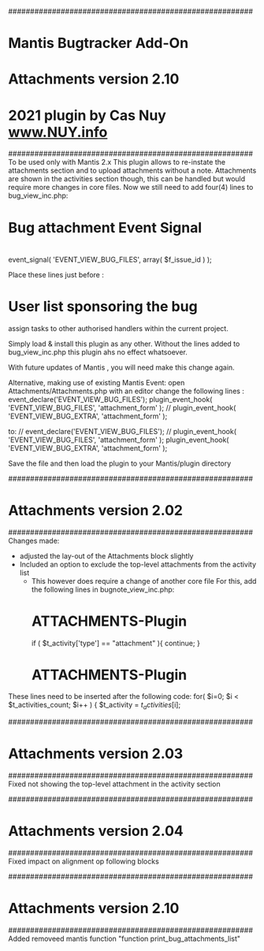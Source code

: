 ########################################################
# 	Mantis Bugtracker Add-On
# 	Attachments version 2.10
#	2021 plugin by Cas Nuy www.NUY.info
########################################################
To be used only with Mantis 2.x
This plugin allows to re-instate the attachments section and to upload attachments without a note.
Attachments are shown in the activities section though, this can be handled but would require more changes in core files.
Now we still need to add four(4) lines to bug_view_inc.php:
#
# Bug attachment Event Signal
#
event_signal( 'EVENT_VIEW_BUG_FILES', array( $f_issue_id ) );

Place these lines just before :
# User list sponsoring the bug
assign tasks to other authorised handlers within the current project.

Simply load & install this plugin as any other.
Without the lines added to bug_view_inc.php this plugin ahs no effect whatsoever.

With future updates of Mantis , you will need make this change again.


Alternative, making use of existing Mantis Event:
open Attachments/Attachments.php with an editor
change the following lines :
		event_declare('EVENT_VIEW_BUG_FILES');
	 	plugin_event_hook( 'EVENT_VIEW_BUG_FILES', 'attachment_form' );
//	 	plugin_event_hook( 'EVENT_VIEW_BUG_EXTRA', 'attachment_form' );

to:
//		event_declare('EVENT_VIEW_BUG_FILES');
//	 	plugin_event_hook( 'EVENT_VIEW_BUG_FILES', 'attachment_form' );
	 	plugin_event_hook( 'EVENT_VIEW_BUG_EXTRA', 'attachment_form' );
		
Save the file and then load the plugin to your Mantis/plugin directory

########################################################
# 	Attachments version 2.02
########################################################
Changes made:
- adjusted the lay-out of the Attachments block slightly
- Included an option to exclude the top-level attachments from the activity list
	- This however does require a change of another core file
For this, add the following lines in bugnote_view_inc.php:
		# ATTACHMENTS-Plugin
		if ( $t_activity['type'] == "attachment" ){
			continue;
		}
		# ATTACHMENTS-Plugin


These lines need to be inserted after the following code:
	for( $i=0; $i < $t_activities_count; $i++ ) {
		$t_activity = $t_activities[$i];

########################################################
# 	Attachments version 2.03
########################################################
Fixed not showing the top-level attachment in the activity section

########################################################
# 	Attachments version 2.04
########################################################
Fixed impact on alignment op following blocks

########################################################
# 	Attachments version 2.10
########################################################
Added removeed mantis function "function print_bug_attachments_list"